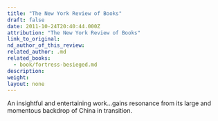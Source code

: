 ```yaml
---
title: "The New York Review of Books"
draft: false
date: 2011-10-24T20:40:44.000Z
attribution: "The New York Review of Books"
link_to_original:
nd_author_of_this_review:
related_author: .md
related_books:
  - book/fortress-besieged.md
description:
weight:
layout: none
---
```

An insightful and entertaining work...gains resonance from its large and momentous backdrop of China in transition.

